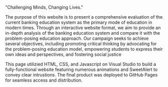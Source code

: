 
"Challenging Minds, Changing Lives."


The purpose of this website is to present a comprehensive evaluation of the current banking education system as the primary mode of education in modern times. Through an interactive website format, we aim to provide an in-depth analysis of the banking education system and compare it with the problem-posing education approach. Our campaign seeks to achieve several objectives, including promoting critical thinking by advocating for the problem-posing education model, empowering students to express their own ideas and perspectives, and fostering social justice



This page utilizied HTML, CSS, and Javascript on Visual Studio to build a fully-functional website featuring numerous animations and SweetAlert to convey clear intrustions. The final product was deployed to GitHub Pages for seamless access and distribution.
